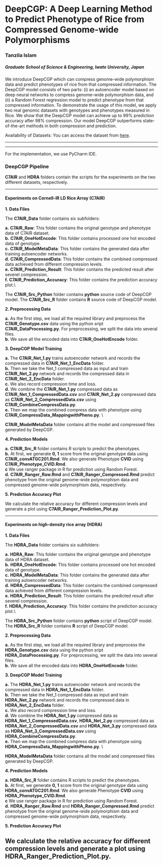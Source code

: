 # DeepCGP: A Deep Learning Method to Predict Phenotype of Rice from Compressed Genome-wide Polymorphisms 

### Tanzila Islam

##### Graduate School of Science & Engineering, Iwate University, Japan

We introduce DeepCGP which can compress genome-wide polymorphism data and predict phenotypes of rice from that compressed information. The DeepCGP model consists of two parts: (i) an autoencoder model based on deep neural networks to compress genome-wide polymorphism data, and (ii) a Random Forest regression model to predict phenotype from that compressed information. To demonstrate the usage of this model, we apply two real genomic datasets with genotypes and phenotypes measured in Rice. We show that the DeepCGP model can achieve up to 99% prediction accuracy after 98% compression. Our model DeepCGP outperforms state-of-the-art methods in both compression and prediction.  

Availability of Datasets: You can access the dataset from [here](https://drive.google.com/drive/folders/1Fyws-1A8AH7Nt6jKAokxbMGNh1S3KSkx?usp=sharing).

---
---
For the implementation, we use PyCharm IDE. 
### DeepCGP Pipeline

**C7AIR** and **HDRA** folders contain the scripts for the experiments on the two different datasets, respectively.

---
#### Experiments on Cornell-IR LD Rice Array (C7AIR)

**1.  Data Files**

The **C7AIR_Data** folder contains six subfolders: 


**a.** **C7AIR_Raw**: This folder contains the original genotype and phenotype data of C7AIR dataset. \
**b.** **C7AIR_OneHotEncode**: This folder contains processed one hot encoded data of genotype.\
**c.** **C7AIR_ModelMetaData**: This folder contains the generated data after training autoencoder networks.\
**d.** **C7AIR_CompressedData**: This folder contains the combined compressed data achieved from different compression levels.\
**e.** **C7AIR_Prediction_Result**: This folder contains the predicted result after severel compression.\
**f.** **C7AIR_Prediction_Accuracy**: This folder contains the prediction accuracy plot.\

The **C7AIR_Src_Python** folder contains **python** source code of DeepCGP model.
The **C7AIR_Src_R** folder contains **R** source code of DeepCGP model.


**2.  Preprocessing Data**


**a.** As the first step, we load all the required library and preprocess the **C7AIR_Genotype.csv** data using the python sript **C7AIR_DataProcessing.py**. For preprocessing, we split the data into several files. \
**b.** We save all the encoded data into **C7AIR_OneHotEncode** folder. 


**3. DeepCGP Model Training**

**a.** The **C7AIR_Net_1.py** trains autoencoder network and records the compressed data in **C7AIR_Net_1_EncData** folder. \
**b.** Then we take the Net_1 compressed data as input and train **C7AIR_Net_2.py** network and records the compressed data in **C7AIR_Net_2_EncData** folder. \
**c.** We also record compression time and loss. \
**d.** We combine the **C7AIR_Net_1.py** compressed data as **C7AIR_Net_1_CompressedData.csv** and **C7AIR_Net_2.py** compressed data as **C7AIR_Net_2_CompressedData.csv** using **C7AIR_CombineCompressData.py**.  \
**e.** Then we map the combined compress data with phenotype using **C7AIR_CompressData_MappingwithPheno.py**. \

**C7AIR_ModelMetaData** folder contains all the model and compressed files generated by DeepCGP.


**4. Prediction Models**

**a.** **C7AIR_Src_R** folder contains R scripts to predict the phenotypes. \
**b.** At first, we generate **0, 1** score from the original genotype data using **C7AIR_convATGC201.Rmd**. We also generate Phenotype **CVID** using **C7AIR_Phenotype_CVID.Rmd**. \
**c** We use ranger package in R for prediction using Random Forest. \
**d.** **C7AIR_Ranger_Raw.Rmd** and **C7AIR_Ranger_Compressed.Rmd**  predict phenotype from the original genome-wide polymorphism data and compressed genome-wide polymorphism data, respectively.

**5. Prediction Accuracy Plot**

We calculate the relative accuracy for different compression levels and generate a plot using **C7AIR_Ranger_Prediction_Plot.py**.

---
#### Experiments on high-density rice array (HDRA)

**1.  Data Files**

The **HDRA_Data** folder contains six subfolders: 


**a.** **HDRA_Raw**: This folder contains the original genotype and phenotype data of HDRA dataset. \
**b.** **HDRA_OneHotEncode**: This folder contains processed one hot encoded data of genotype.\
**c.** **HDRA_ModelMetaData**: This folder contains the generated data after training autoencoder networks.\
**d.** **HDRA_CompressedData**: This folder contains the combined compressed data achieved from different compression levels.\
**e.** **HDRA_Prediction_Result**: This folder contains the predicted result after severel compression.\
**f.** **HDRA_Prediction_Accuracy**: This folder contains the prediction accuracy plot.\

The **HDRA_Src_Python** folder contains **python** script of DeepCGP model.
The **HDRA_Src_R** folder contains **R** script of DeepCGP model.


**2.  Preprocessing Data**


**a.** As the first step, we load all the required library and preprocess the **HDRA_Genotype.csv** data using the python sript **HDRA_DataProcessing.py**. For preprocessing, we split the data into several files. \
**b.** We save all the encoded data into **HDRA_OneHotEncode** folder. 


**3. DeepCGP Model Training**

**a.** The **HDRA_Net_1.py** trains autoencoder network and records the compressed data in **HDRA_Net_1_EncData** folder. \
**b.** Then we take the Net_1 compressed data as input and train **HDRA_Net_2.py** network and records the compressed data in **HDRA_Net_2_EncData** folder. \
**c.** We also record compression time and loss. \
**d.** We combine the **HDRA_Net_1.py** compressed data as **HDRA_Net_1_CompressedData.csv**, **HDRA_Net_2.py** compressed data as **HDRA_Net_2_CompressedData.csv** and **HDRA_Net_3.py** compressed data as **HDRA_Net_3_CompressedData.csv** using **HDRA_CombineCompressData.py**.  \
**e.** Then we map the combined compress data with phenotype using **HDRA_CompressData_MappingwithPheno.py**. \

**HDRA_ModelMetaData** folder contains all the model and compressed files generated by DeepCGP.


**4. Prediction Models**

**a.** **HDRA_Src_R** folder contains R scripts to predict the phenotypes. \
**b.** At first, we generate **0, 1** score from the original genotype data using **HDRA_convATGC201.Rmd**. We also generate Phenotype **CVID** using **HDRA_Phenotype_CVID.Rmd**. \
**c** We use ranger package in R for prediction using Random Forest. \
**d.** **HDRA_Ranger_Raw.Rmd** and **HDRA_Ranger_Compressed.Rmd**  predict phenotype from the original genome-wide polymorphism data and compressed genome-wide polymorphism data, respectively.

**5. Prediction Accuracy Plot**

We calculate the relative accuracy for different compression levels and generate a plot using **HDRA_Ranger_Prediction_Plot.py**.
---
